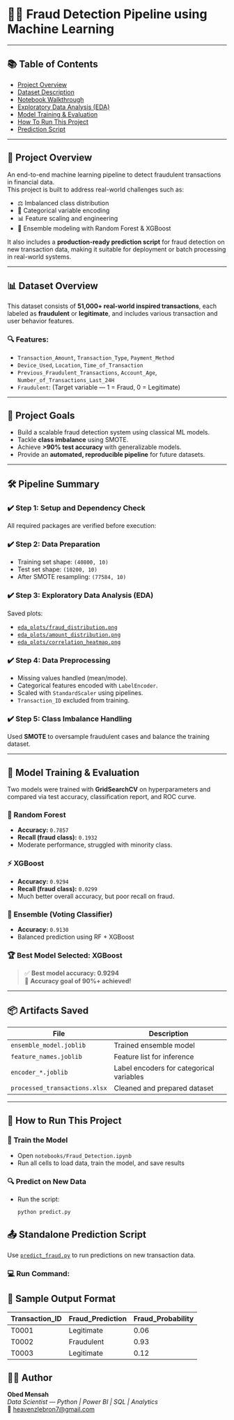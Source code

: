 # 🕵️‍♂️ Fraud Detection Pipeline using Machine Learning
---
## 📚 Table of Contents

- [Project Overview](https://github.com/Omensah-15/fraud-detection-pipeline/blob/main/README.md#-project-overview)
- [Dataset Description](https://github.com/Omensah-15/fraud-detection-pipeline/blob/main/README.md#-dataset-overview)
- [Notebook Walkthrough](https://github.com/Omensah-15/fraud-detection-pipeline/blob/main/README.md#-project-goals)
- [Exploratory Data Analysis (EDA)](https://github.com/Omensah-15/fraud-detection-pipeline/blob/main/README.md#%EF%B8%8F-step-3-exploratory-data-analysis-eda)
- [Model Training & Evaluation](https://github.com/Omensah-15/fraud-detection-pipeline/tree/main#-model-training--evaluation)
- [How To Run This Project](https://github.com/Omensah-15/fraud-detection-pipeline/blob/main/README.md#-how-to-run-this-project)
- [Prediction Script](https://github.com/Omensah-15/fraud-detection-pipeline/tree/main#-standalone-prediction-script)
---
## 📌 Project Overview

An end-to-end machine learning pipeline to detect fraudulent transactions in financial data.  
This project is built to address real-world challenges such as:

- ⚖️ Imbalanced class distribution  
- 🧮 Categorical variable encoding  
- 📊 Feature scaling and engineering  
- 🔀 Ensemble modeling with Random Forest & XGBoost  

It also includes a **production-ready prediction script** for fraud detection on new transaction data, making it suitable for deployment or batch processing in real-world systems.

---

## 📊 Dataset Overview

This dataset consists of **51,000+ real-world inspired transactions**, each labeled as **fraudulent** or **legitimate**, and includes various transaction and user behavior features.

### 🔍 Features:
- `Transaction_Amount`, `Transaction_Type`, `Payment_Method`
- `Device_Used`, `Location`, `Time_of_Transaction`
- `Previous_Fraudulent_Transactions`, `Account_Age`, `Number_of_Transactions_Last_24H`
- `Fraudulent`: (Target variable — 1 = Fraud, 0 = Legitimate)

---

## 🎯 Project Goals

- Build a scalable fraud detection system using classical ML models.
- Tackle **class imbalance** using SMOTE.
- Achieve **>90% test accuracy** with generalizable models.
- Provide an **automated, reproducible pipeline** for future datasets.

---

## 🛠️ Pipeline Summary

### ✔️ Step 1: Setup and Dependency Check
All required packages are verified before execution:


### ✔️ Step 2: Data Preparation
- Training set shape: `(40800, 10)`
- Test set shape: `(10200, 10)`
- After SMOTE resampling: `(77584, 10)`

### ✔️ Step 3: Exploratory Data Analysis (EDA)
Saved plots:
- [`eda_plots/fraud_distribution.png`](eda_plots/fraud_distribution.png)
- [`eda_plots/amount_distribution.png`](eda_plots/amount_distribution.png)
- [`eda_plots/correlation_heatmap.png`](eda_plots/correlation_heatmap.png)

### ✔️ Step 4: Data Preprocessing
- Missing values handled (mean/mode).
- Categorical features encoded with `LabelEncoder`.
- Scaled with `StandardScaler` using pipelines.
- `Transaction_ID` excluded from training.

### ✔️ Step 5: Class Imbalance Handling
Used **SMOTE** to oversample fraudulent cases and balance the training dataset.

---

## 🤖 Model Training & Evaluation

Two models were trained with **GridSearchCV** on hyperparameters and compared via test accuracy, classification report, and ROC curve.

### 🔢 Random Forest
- **Accuracy:** `0.7857`
- **Recall (fraud class):** `0.1932`
- Moderate performance, struggled with minority class.

### ⚡ XGBoost
- **Accuracy:** `0.9294`
- **Recall (fraud class):** `0.0299`
- Much better overall accuracy, but poor recall on fraud.

### 🧠 Ensemble (Voting Classifier)
- **Accuracy:** `0.9130`
- Balanced prediction using RF + XGBoost

### 🏆 Best Model Selected: **XGBoost**
> ✅ **Best model accuracy: 0.9294**  
> 🎯 **Accuracy goal of 90%+ achieved!**

---

## 📦 Artifacts Saved

| File | Description |
|------|-------------|
| `ensemble_model.joblib` | Trained ensemble model |
| `feature_names.joblib` | Feature list for inference |
| `encoder_*.joblib` | Label encoders for categorical variables |
| `processed_transactions.xlsx` | Cleaned and prepared dataset |

---

## 🚀 How to Run This Project

### 🧠 Train the Model
- Open `notebooks/Fraud_Detection.ipynb`
- Run all cells to load data, train the model, and save results

### 🔍 Predict on New Data
- Run the script:
  ```bash
  python predict.py


## 📤 Standalone Prediction Script

Use [`predict_fraud.py`](scripts/predict_fraud.py) to run predictions on new transaction data.

### 💻 Run Command:


## 📄 Sample Output Format

| Transaction_ID | Fraud_Prediction | Fraud_Probability |
|----------------|------------------|-------------------|
| T0001          | Legitimate       | 0.06              |
| T0002          | Fraudulent       | 0.93              |
| T0003          | Legitimate       | 0.12              |


## 👨‍💻 Author

**Obed Mensah**  
*Data Scientist — Python | Power BI | SQL | Analytics*  
📧 [heavenzlebron7@gmail.com](mailto:heavenzlebron7@gmail.com)

